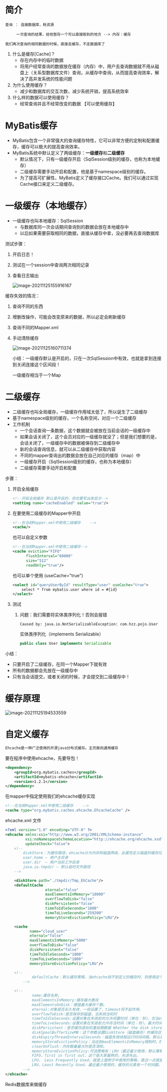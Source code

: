 # 简介

```
查询 ： 连接数据库，耗资源

	 一次查询的结果，给他暂存一个可以直接取到的地方 --> 内存：缓存

我们再次查询的相同数据的时候，直接走缓存，不走数据库了
```



1. 什么是缓存[Cache]？
   - 存在内存中的临时数据
   - 将用户经常查询的数据放在缓存（内存）中，用户去查询数据就不用从磁盘上（关系型数据库文件）查询，从缓存中查询，从而提高查询效率，解决了高并发系统的性能问题
2. 为什么使用缓存？
   - 减少和数据库的交互次数，减少系统开销，提高系统效率
3. 什么样的数据可以使用缓存？
   - 经常查询并且不经常改变的数据 【可以使用缓存】

# MyBatis缓存

- MyBatis包含一个非常强大的查询缓存特性，它可以非常方便的定制和配置缓存，缓存可以极大的提高查询效率。
- MyBatis系统中默认定义了两级缓存：**一级缓存**和**二级缓存**
  - 默认情况下，只有一级缓存开启（SqlSession级别的缓存，也称为本地缓存）
  - 二级缓存需要手动开启和配置，他是基于namespace级别的缓存。
  - 为了提高可扩展性，MyBatis定义了缓存接口Cache。我们可以通过实现Cache接口来定义二级缓存。

# 一级缓存（本地缓存）

- 一级缓存也叫本地缓存：SqlSession
  - 与数据库同一次会话期间查询到的数据会放在本地缓存中
  - 以后如果需要获取相同的数据，直接从缓存中拿，没必要再去查询数据库

 测试步骤：

1. 开启日志！

2. 测试在一个session中查询两次相同记录

3. 查看日志输出

   ![image-20211125155916167](C:\Users\Bosco\Desktop\GitHub\blog\spring\img\image-20211125155916167.png)

   

缓存失效的情况：

1. 查询不同的东西

2. 增删改操作，可能会改变原来的数据，所以必定会刷新缓存

3. 查询不同的Mapper.xml

4. 手动清除缓存

   ![image-20211125160711374](C:\Users\Bosco\Desktop\GitHub\blog\spring\img\image-20211125160711374.png)

   

   小结：一级缓存默认是开启的，只在一次SqlSession中有效，也就是拿到连接到关闭连接这个区间段！

   一级缓存相当于一个Map

# 二级缓存

-  二级缓存也叫全局缓存，一级缓存作用域太低了，所以诞生了二级缓存
-  基于namespace级别的缓存，一个名称空间，对应一个二级缓存
-  工作机制
   - 一个会话查询一条数据，这个数据就会被放在当前会话的一级缓存中
   - 如果会话关闭了，这个会员对应的一级缓存就没了；但是我们想要的是，会话关闭了，一级缓存中的数据被保存到二级缓存中
   - 新的会话查询信息，就可以从二级缓存中获取内容
   - 不同的mapper查询出的数据会放在自己对应的缓存（map）中
   - 一级缓存开启（SqlSession级别的缓存，也称为本地缓存）
   - 二级缓存需要手动开启和配置

步骤：

1. 开启全局缓存

   ```xml
   <!--开启全局缓存 默认是开启的，但也要写出来显示-->
   <setting name="cacheEnabled" value="true"/>
   ```

2. 在要使用二级缓存的Mapper中开启

   ```xml
   <!--在当前Mapper.xml中使用二级缓存    -->
   <cache/>
   ```

   也可以自定义参数

   ```xml
   <!--在当前Mapper.xml中使用二级缓存-->
   <cache eviction="FIFO"
         flushInterval="60000"
         size="512"
         readOnly="true"/>
   ```

   也可以单个使用  (useCache="true")

   ```xml
   <select id="queryUserById" resultType="user" useCache="true">
       select * from mybatis.user where id = #{id}
   </select>
   ```

   

3. 测试

   1. 问题：我们需要将实体类序列化！否则会报错

      ```
      Caused by: java.io.NotSerializableException: com.hzz.pojo.User
      ```

      实体类序列化（implements Serializable）

      ```java
      public class User implements Serializable 
      ```

      

小结：

- 只要开启了二级缓存，在同一个Mapper下就有效
- 所有的数据都会先放在一级缓存中
- 只有当会话提交，或者关闭的时候，才会提交到二级缓存中！



# 缓存原理

![image-20211125194533559](C:\Users\Bosco\Desktop\GitHub\blog\spring\img\image-20211125194533559.png)



# 自定义缓存

```xml
Ehcache是一种广泛使用的开源java分布式缓存。主页面向通用缓存
```



要在程序中使用ehcache，先要导包！

```xml
<dependency>
    <groupId>org.mybatis.caches</groupId>
    <artifactId>mybatis-ehcache</artifactId>
    <version>1.2.1</version>
</dependency>
```

在mapper中指定使用我们的ehcache缓存实现

```xml
<!--在当前Mapper.xml中使用二级缓存    -->
<cache type="org.mybatis.caches.ehcache.EhcacheCache" />
```

ehcache.xml 文件

```xml
<?xml version="1.0" encoding="UTF-8" ?>
<ehcache xmlns:xsi="http://www.w3.org/2001/XMLSchema-instance"
         xsi:noNamespaceSchemaLocation="http://ehcache.org/ehcache.xsd"
         updateCheck="false">
    <!--
        diskStore：为缓存路径，ehcache分为内存和磁盘两级，此属性定义磁盘的缓存位置。参数解释如下：
        user.home – 用户主目录
        user.dir  – 用户当前工作目录
        java.io.tmpdir – 默认临时文件路径
    -->

    <diskStore path="./tmpdir/Tmp_EhCache"/>
    <defaultCache
                  eternal="false"
                  maxElementsInMemory="10000"
                  overflowToDisk="false"
                  diskPersistent="false"
                  timeToIdleSeconds="1800"
                  timeToLiveSeconds="259200"
                  memoryStoreEvictionPolicy="LRU"/>

    <cache
           name="cloud_user"
           eternal="false"
           maxElementsInMemory="5000"
           overflowToDisk="false"
           diskPersistent="false"
           timeToIdleSeconds="1800"
           timeToLiveSeconds="1800"
           memoryStoreEvictionPolicy="LRU"/>

    <!--
            defaultCache：默认缓存策略，当ehcache找不到定义的缓存时，则使用这个缓存策略。只能定义一个。
        -->

    <!--
            name:缓存名称。
            maxElementsInMemory:缓存最大数目
            maxElementsOnDisk：硬盘最大缓存个数。
            eternal:对象是否永久有效，一但设置了，timeout将不起作用。
            overflowToDisk:是否保存到磁盘，当系统当机时
            timeToIdleSeconds:设置对象在失效前的允许闲置时间（单位：秒）。仅当eternal=false对象不是永久有效时使用，可选属性，默认值是0，也就是可闲置时间无穷大。
            timeToLiveSeconds:设置对象在失效前允许存活时间（单位：秒）。最大时间介于创建时间和失效时间之间。仅当eternal=false对象不是永久有效时使用，默认是0.，也就是对象存活时间无穷大。
            diskPersistent：是否缓存虚拟机重启期数据 Whether the disk store persists between restarts of the Virtual Machine. The default value is false.
            diskSpoolBufferSizeMB：这个参数设置DiskStore（磁盘缓存）的缓存区大小。默认是30MB。每个Cache都应该有自己的一个缓冲区。
            diskExpiryThreadIntervalSeconds：磁盘失效线程运行时间间隔，默认是120秒。
            memoryStoreEvictionPolicy：当达到maxElementsInMemory限制时，Ehcache将会根据指定的策略去清理内存。默认策略是LRU（最近最少使用）。你可以设置为FIFO（先进先出）或是LFU（较少使用）。
            clearOnFlush：内存数量最大时是否清除。
            memoryStoreEvictionPolicy:可选策略有：LRU（最近最少使用，默认策略）、FIFO（先进先出）、LFU（最少访问次数）。
            FIFO，first in first out，这个是大家最熟的，先进先出。
            LFU， Less Frequently Used，就是上面例子中使用的策略，直白一点就是讲一直以来最少被使用的。如上面所讲，缓存的元素有一个hit属性，hit值最小的将会被清出缓存。
            LRU，Least Recently Used，最近最少使用的，缓存的元素有一个时间戳，当缓存容量满了，而又需要腾出地方来缓存新的元素的时候，那么现有缓存元素中时间戳离当前时间最远的元素将被清出缓存。
        -->
</ehcache>
```

Redis数据库来做缓存